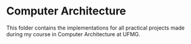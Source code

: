 # Computer Architecture
This folder contains the implementations for all practical projects made during my course in Computer Architecture at UFMG.
